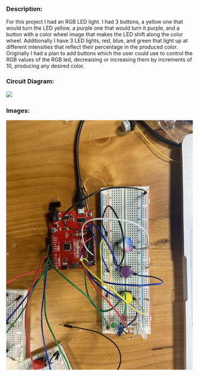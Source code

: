 ### Description:
For this project I had an RGB LED light. I had 3 buttons, a yellow one that would turn the LED yellow, a purple one that would turn it purple, and a button with a color wheel image that makes the LED shift along the color wheel. Additionally I have 3 LED lights, red, blue, and green that light up at different intensities that reflect their percentage in the produced color. Originally I had a plan to add buttons which the user could use to control the RGB values of the RGB led, decreaising or increasing them by increments of 10, producing any desired color.
### Circuit Diagram:
![](wheelCircuitDiagram.png)
### Images:
![](wheel1.jpg)


